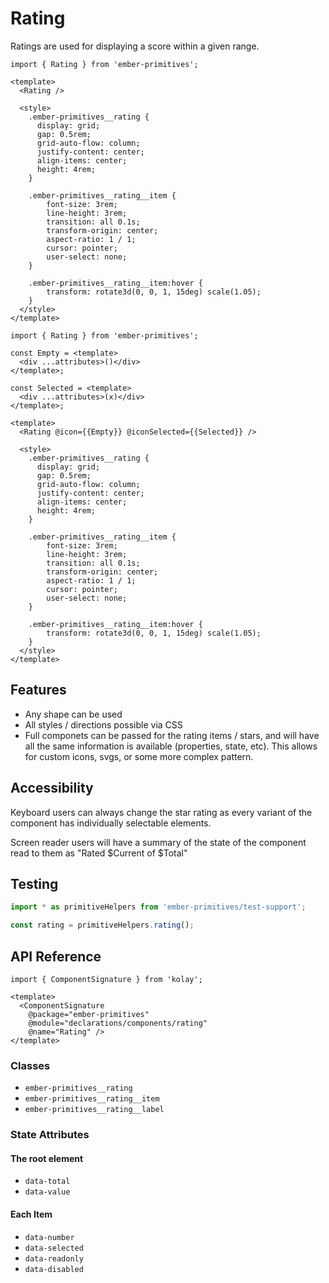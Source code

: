 # Rating

Ratings are used for displaying a score within a given range.


<div class="featured-demo">

```gjs live preview no-shadow
import { Rating } from 'ember-primitives';

<template>
  <Rating />

  <style>
    .ember-primitives__rating {
      display: grid;
      gap: 0.5rem;
      grid-auto-flow: column;
      justify-content: center;
      align-items: center;
      height: 4rem;
    }

    .ember-primitives__rating__item {
        font-size: 3rem;
        line-height: 3rem;
        transition: all 0.1s;
        transform-origin: center;
        aspect-ratio: 1 / 1;
        cursor: pointer;
        user-select: none;
    } 

    .ember-primitives__rating__item:hover {
        transform: rotate3d(0, 0, 1, 15deg) scale(1.05);
    } 
  </style>
</template>
```

</div>
<div class="featured-demo">

```gjs live preview no-shadow
import { Rating } from 'ember-primitives';

const Empty = <template>
  <div ...attributes>()</div>
</template>;

const Selected = <template>
  <div ...attributes>(x)</div>
</template>;

<template>
  <Rating @icon={{Empty}} @iconSelected={{Selected}} />

  <style>
    .ember-primitives__rating {
      display: grid;
      gap: 0.5rem;
      grid-auto-flow: column;
      justify-content: center;
      align-items: center;
      height: 4rem;
    }

    .ember-primitives__rating__item {
        font-size: 3rem;
        line-height: 3rem;
        transition: all 0.1s;
        transform-origin: center;
        aspect-ratio: 1 / 1;
        cursor: pointer;
        user-select: none;
    } 

    .ember-primitives__rating__item:hover {
        transform: rotate3d(0, 0, 1, 15deg) scale(1.05);
    } 
  </style>
</template>
```

</div>

## Features

- Any shape can be used
- All styles / directions possible via CSS
- Full componets can be passed for the rating items / stars, and will have all the same information is available (properties, state, etc). This allows for custom icons, svgs, or some more complex pattern.

## Accessibility

Keyboard users can always change the star rating as every variant of the component has individually selectable elements.

Screen reader users will have a summary of the state of the component read to them as "Rated $Current of $Total"

## Testing

```ts
import * as primitiveHelpers from 'ember-primitives/test-support';

const rating = primitiveHelpers.rating();
```


## API Reference

```gjs live no-shadow
import { ComponentSignature } from 'kolay';

<template>
  <ComponentSignature 
    @package="ember-primitives" 
    @module="declarations/components/rating" 
    @name="Rating" />
</template>
```

### Classes

- `ember-primitives__rating`
- `ember-primitives__rating__item`
- `ember-primitives__rating__label`

### State Attributes

#### The root element

- `data-total`
- `data-value`

#### Each Item

- `data-number`
- `data-selected`
- `data-readonly`
- `data-disabled`
